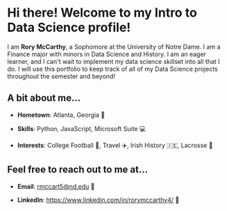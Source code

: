 # Hi there! Welcome to my Intro to Data Science profile!
I am **Rory McCarthy**, a Sophomore at the University of Notre Dame. I am a Finance major with minors in Data Science and History. I am an eager learner, and I can't wait to implement my data science skillset into all that I do. I will use this portfolio to keep track of all of my Data Science projects throughout the semester and beyond!

## A bit about me...
+ **Hometown**: Atlanta, Georgia 🍑

+ **Skills**: Python, JavaScript, Microsoft Suite 💻

+ **Interests**: College Football 🏈, Travel ✈️, Irish History 🇮🇪, Lacrosse 🥍

## Feel free to reach out to me at...

+ **Email**: rmccart5@nd.edu 📧

+ **LinkedIn**: https://www.linkedin.com/in/rorymccarthy4/ 🤝
<!--
**rmccart5/rmccart5** is a ✨ _special_ ✨ repository because its `README.md` (this file) appears on your GitHub profile.

-->
